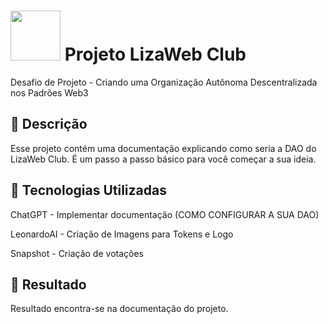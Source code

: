 # <img src="https://avatars1.githubusercontent.com/u/26231823?s=280&v=4" width="80" height="80"> Projeto LizaWeb Club
Desafio de Projeto - Criando uma Organização Autônoma Descentralizada nos Padrões Web3


## 📒 Descrição

Esse projeto contém uma documentação explicando como seria a DAO do LizaWeb Club. É um passo a passo básico para você começar a sua ideia.

## 🤖 Tecnologias Utilizadas
ChatGPT - Implementar documentação (COMO CONFIGURAR A SUA DAO)

LeonardoAI - Criação de Imagens para Tokens e Logo

Snapshot - Criação de votações 

## 🧐 Resultado

Resultado encontra-se na documentação do projeto.
